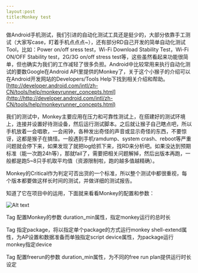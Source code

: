 ```yaml
---
layout:post
title:Monkey test
---
```

做Android手机测试，我们引进的自动化测试工具还是挺少的，大部分依靠手工测试（大家写case，盯着手机点点点~），还有部分RD自己开发的简单自动化测试Tool，比如：Power on/off sress test，Wi-Fi Download Stability Test，Wi-Fi ON/OFF Stability test，2G/3G on/off stress test等，这些虽然看起来功能很简单，但也确实为我们的工作减轻了很多负担。Android中比较常用来执行自动化测试的要数Google在Android API里提供的Monkey了，关于这个小猴子的介绍可以在Android开发网站的Developers/Tools Help下找到相关介绍和帮助。
[http://developer.android.com/intl/zh-CN/tools/help/monkeyrunner_concepts.html](http://http://developer.android.com/intl/zh-CN/tools/help/monkeyrunner_concepts.html)

我们的测试中，Monkey主要应用在压力和可靠性测试上，在搭建好的测试环境上，连接并设置好待测设备，然后运行测试脚本。之后就让猴子自己瞎点吧，所以手机放着一会唱歌，一会闹钟，各种发出奇怪的声音或显示奇怪的东西，不要惊讶，这都是猴子在搞怪。一般遇到手机ramdump、system crash、reboot等严重问题就会停下来，如果发现了就把log给抓下来，找RD来分析吧。如果没达到预期标准（能一次跑24h等），那就fail了，需要把相关问题解掉，然后出版本再跑，一般都是跑5~8只手机取平均值（资源限制啦，跑的越多值越精确）。

Monkey的Critical作为判定可否出货的一个标准，所以整个测试中都很重视，每个版本都要做这样长时间的测试，并做详细的测试报告。

知道了它在项目中的运用，下面就来看看Monkey的配置和参数：

![Alt text](\image\monkey\Configuration.png "Monkey configuration") 

Tag <monkey>
配置Monkey的参数
duration_min属性，指定monkey运行的总时长

Tag <package>
指定package，将以指定单个package的方式运行monkey
shell-extend属性，为AP设置和数据准备而单独指定script
device属性，为package运行monkey指定device

Tag <freerun>
配置freerun的参数
duration_min属性，为不同的free run plan提供运行时长设定





